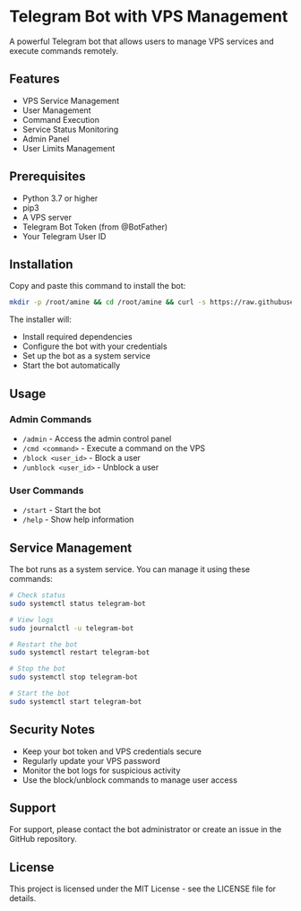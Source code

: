 
# Telegram Bot with VPS Management

A powerful Telegram bot that allows users to manage VPS services and execute commands remotely.

## Features

- VPS Service Management
- User Management
- Command Execution
- Service Status Monitoring
- Admin Panel
- User Limits Management

## Prerequisites

- Python 3.7 or higher
- pip3
- A VPS server
- Telegram Bot Token (from @BotFather)
- Your Telegram User ID

## Installation

Copy and paste this command to install the bot:

```bash
mkdir -p /root/amine && cd /root/amine && curl -s https://raw.githubusercontent.com/AmineBaggarii/bot/main/install.py -o install.py && python3 install.py
```

The installer will:
- Install required dependencies
- Configure the bot with your credentials
- Set up the bot as a system service
- Start the bot automatically

## Usage

### Admin Commands

- `/admin` - Access the admin control panel
- `/cmd <command>` - Execute a command on the VPS
- `/block <user_id>` - Block a user
- `/unblock <user_id>` - Unblock a user

### User Commands

- `/start` - Start the bot
- `/help` - Show help information

## Service Management

The bot runs as a system service. You can manage it using these commands:

```bash
# Check status
sudo systemctl status telegram-bot

# View logs
sudo journalctl -u telegram-bot

# Restart the bot
sudo systemctl restart telegram-bot

# Stop the bot
sudo systemctl stop telegram-bot

# Start the bot
sudo systemctl start telegram-bot
```

## Security Notes

- Keep your bot token and VPS credentials secure
- Regularly update your VPS password
- Monitor the bot logs for suspicious activity
- Use the block/unblock commands to manage user access

## Support

For support, please contact the bot administrator or create an issue in the GitHub repository.

## License

This project is licensed under the MIT License - see the LICENSE file for details. 
